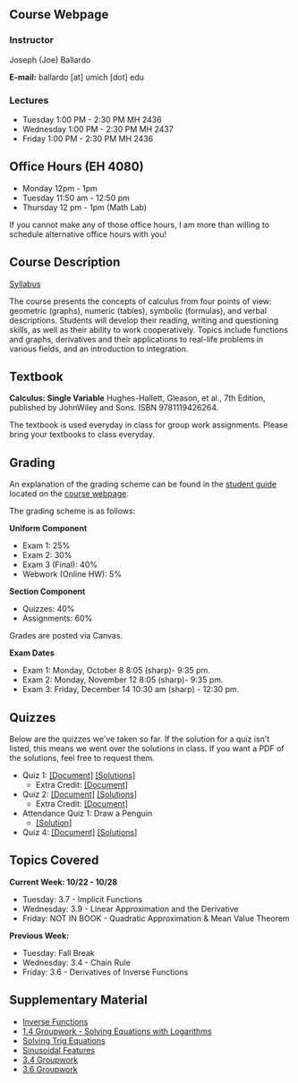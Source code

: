 ## Course Webpage

### Instructor
Joseph (Joe) Ballardo

**E-mail:** ballardo [at] umich [dot] edu

### Lectures
- Tuesday 1:00 PM - 2:30 PM MH 2436
- Wednesday 1:00 PM - 2:30 PM MH 2437
- Friday 1:00 PM - 2:30 PM MH 2436

## Office Hours (EH 4080)
- Monday 12pm - 1pm
- Tuesday 11:50 am - 12:50 pm
- Thursday 12 pm - 1pm (Math Lab)

If you cannot make any of those office hours, I am more than willing to schedule alternative office hours with you!

## Course Description

[Syllabus](Math105_W18_Syllabus.pdf)

The course presents the concepts of calculus from four points of view: geometric (graphs), numeric (tables), symbolic (formulas), and verbal descriptions. Students will develop their reading, writing and questioning skills, as well as their ability to work cooperatively. Topics include functions and graphs, derivatives and their applications to real-life problems in various fields, and an introduction to integration.



## Textbook 

**Calculus: Single Variable**  Hughes-Hallett, Gleason, et al., 7th Edition, published by JohnWiley and Sons. ISBN 9781119426264.


The textbook is used everyday in class for group work assignments. Please bring your textbooks to class everyday.

## Grading

An explanation of the grading scheme can be found in the [student guide](http://www.math.lsa.umich.edu/courses/sg/) located on the [course webpage](http://www.math.lsa.umich.edu/courses/115/). 

The grading scheme is as follows:

**Uniform Component**
- Exam 1: 25%
- Exam 2: 30%
- Exam 3 (Final): 40%
- Webwork (Online HW): 5%

**Section Component**
- Quizzes: 40%
- Assignments: 60%

Grades are posted via Canvas.

**Exam Dates**
- Exam 1: Monday, October 8 8:05 (sharp)- 9:35 pm.
- Exam 2: Monday, November 12 8:05 (sharp)- 9:35 pm.
- Exam 3: Friday, December 14 10:30 am (sharp) - 12:30 pm.

## Quizzes

Below are the quizzes we've taken so far. If the solution for a quiz isn't listed, this means we went over the solutions in class. If you want a PDF of the solutions, feel free to request them.
- Quiz 1: [\[Document\]](Quiz_1.pdf) [\[Solutions\]](Quiz_1_sol.pdf)
  - Extra Credit: [\[Document\]](EC1.pdf)
- Quiz 2: [\[Document\]](Quiz_2.pdf) [\[Solutions\]](Quiz_2_sol.pdf)
  - Extra Credit: [\[Document\]](EC2.pdf)
- Attendance Quiz 1: Draw a Penguin
  - [\[Solution\]](Penguin_sol.pdf)
- Quiz 4: [\[Document\]](Quiz4.pdf) [\[Solutions\]](Quiz_4_sol.pdf)

## Topics Covered

**Current Week: 10/22 - 10/28**
- Tuesday: 3.7 - Implicit Functions
- Wednesday: 3.9 - Linear Approximation and the Derivative
- Friday: NOT IN BOOK - Quadratic Approximation & Mean Value Theorem

**Previous Week:**
- Tuesday: Fall Break 
- Wednesday: 3.4 - Chain Rule
- Friday: 3.6 - Derivatives of Inverse Functions

## Supplementary Material
- [Inverse Functions](inverse_functions.pdf)
- [1.4 Groupwork - Solving Equations with Logarithms](1_4_groupwork.pdf)
- [ Solving Trig Equations ](Trig_eqns.pdf)
- [Sinusoidal Features](Sinusoidal_Features.pdf)
- [3.4 Groupwork](Chain_rule_grpwrk.pdf)
- [3.6 Groupwork](3_6_grpwrk.pdf)

